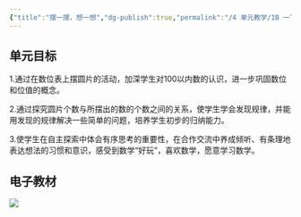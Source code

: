 ```yaml
---
{"title":"摆一摆，想一想","dg-publish":true,"permalink":"/4 单元教学/1B 一下/4-1 摆一摆，想一想/","dgPassFrontmatter":true,"noteIcon":""}
---
```



## 单元目标

1.通过在数位表上摆圆片的活动，加深学生对100以内数的认识，进一步巩固数位和位值的概念。

2.通过探究圆片个数与所摆出的数的个数之间的关系，使学生学会发现规律，并能用发现的规律解决一些简单的问题，培养学生初步的归纳能力。

3.使学生在自主探索中体会有序思考的重要性，在合作交流中养成倾听、有条理地表达想法的习惯和意识，感受到数学“好玩”，喜欢数学，愿意学习数学。

## 电子教材

<p class="grid-4">
	<img loading="lazy" decoding="async" src="https://book.pep.com.cn/1221001102121/files/mobile/57.jpg">
</p>

